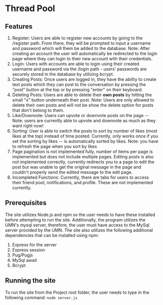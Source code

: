 # Thread Pool

## Features

1. Register: Users are able to register new accounts by going to the /register path. From there, they will be prompted to input a username and password which will them be added to the database. Note: After creating an account the user will automatically be redirected to the login page where they can login to their new account with their credentials.
2. Login: Users with accounts are able to login using their created username and password via the /login path - users' passwords are securely stored in the database by utilizing bcrypt.
3. Creating Posts: Once users are logged in, they have the ability to create text posts which they can post to the conversation by pressing the "post" button at the top or by pressing "enter" on their keyboard.
4. Deleting Posts: Users are able to delete their **own posts** by hitting the small "x" button underneath their post. Note: Users are only allowed to delete their own posts and will not be show the delete option for posts that don't belong to them.
5. Like/Downvote: Users can upvote or downvote posts on the page -- Note: users are currently able to upvote and downvote as much as they want right now!
6. Sorting: User is able to switch the posts to sort by number of likes (most likes at the top) instead of time posted. Currently, only works once if you set the sorting by likes -- is automatically sorted by likes. Note: you have to refresh the page when you sort by likes
7. Page pagination is not implemented fully, number of items per page is implemented but does not include multiple pages. Editing posts is also not implemented correctly, currently redirects you to a page to edit the post but was unable to get the original message in the page and couldn't properly send the edited message to the edit page.
8. Incompleted Functions: Currently, there are tabs for users to access their friend pool, notifications, and profile. These are not implemented currently.

## Prerequisites

The site utilizes Node.js and npm so the user needs to have these installed before attempting to run the site. Additionally, the program utilizes the UMN's mysql server, therefore, the user must have access to the MySql server provided by the UMN.
The site also utilizes the following additional dependencies that can be installed using npm:
1. Express for the server
2. Express session
3. Pug/Pugjs
4. MySql await
5. Bcrypt

## Running the site
To run the site from the Project root folder, the user needs to type in the following command:
```node server.js ```
